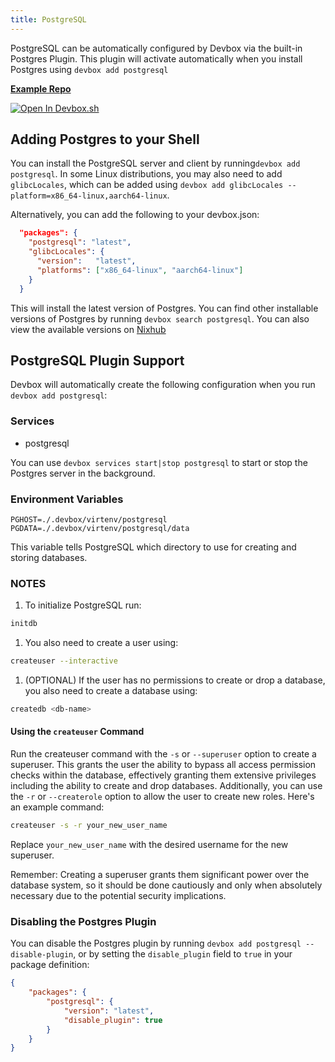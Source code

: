 ```yaml
---
title: PostgreSQL
---
```

PostgreSQL can be automatically configured by Devbox via the built-in Postgres Plugin. This plugin will activate automatically when you install Postgres using `devbox add postgresql`

[**Example Repo**](https://github.com/jetify-com/devbox/tree/main/examples/databases/postgres)

[![Open In Devbox.sh](https://www.jetify.com/img/devbox/open-in-devbox.svg)](https://cloud.jetify.com/new/github.com/jetify-com/devbox?folder=examples/databases/postgres)

## Adding Postgres to your Shell

You can install the PostgreSQL server and client by running`devbox add postgresql`. In some Linux distributions, you may also need to add `glibcLocales`, which can be added using `devbox add glibcLocales --platform=x86_64-linux,aarch64-linux`.

Alternatively, you can add the following to your devbox.json:

```json
  "packages": {
    "postgresql": "latest",
    "glibcLocales": {
      "version":   "latest",
      "platforms": ["x86_64-linux", "aarch64-linux"]
    }
  }
```

This will install the latest version of Postgres. You can find other installable versions of Postgres by running `devbox search postgresql`. You can also view the available versions on [Nixhub](https://www.nixhub.io/packages/postgresql)

## PostgreSQL Plugin Support

Devbox will automatically create the following configuration when you run `devbox add postgresql`:

### Services

* postgresql

You can use `devbox services start|stop postgresql` to start or stop the Postgres server in the background.

### Environment Variables

`PGHOST=./.devbox/virtenv/postgresql`
`PGDATA=./.devbox/virtenv/postgresql/data`

This variable tells PostgreSQL which directory to use for creating and storing databases.

### NOTES

1. To initialize PostgreSQL run:

```sh
initdb
```

1. You also need to create a user using:

```sh
createuser --interactive
```

1. (OPTIONAL) If the user has no permissions to create or drop a database, you also need to create a database using:

```sh
createdb <db-name>
```

#### Using the `createuser` Command

Run the createuser command with the `-s` or `--superuser` option to create a superuser. This grants the user the ability to bypass all access permission checks within the database, effectively granting them extensive privileges including the ability to create and drop databases. Additionally, you can use the `-r` or `--createrole` option to allow the user to create new roles. Here's an example command:

```sh
createuser -s -r your_new_user_name
```

Replace `your_new_user_name` with the desired username for the new superuser.

Remember: Creating a superuser grants them significant power over the database system, so it should be done cautiously and only when absolutely necessary due to the potential security implications.

### Disabling the Postgres Plugin

You can disable the Postgres plugin by running `devbox add postgresql --disable-plugin`, or by setting the `disable_plugin` field to `true` in your package definition:

```json
{
    "packages": {
        "postgresql": {
            "version": "latest",
            "disable_plugin": true
        }
    }
}
```
